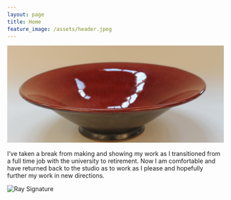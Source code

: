 ```yaml
---
layout: page
title: Home
feature_image: /assets/header.jpeg
---
```

![Main pottery picture](/assets/20.jpeg)

I’ve taken a break from making and showing my work as I transitioned from a full time job with the university to retirement.  Now I am comfortable and have returned back to the studio as to work as I please and hopefully further my work in new directions.

![Ray Signature](../assets/ray.jpg)